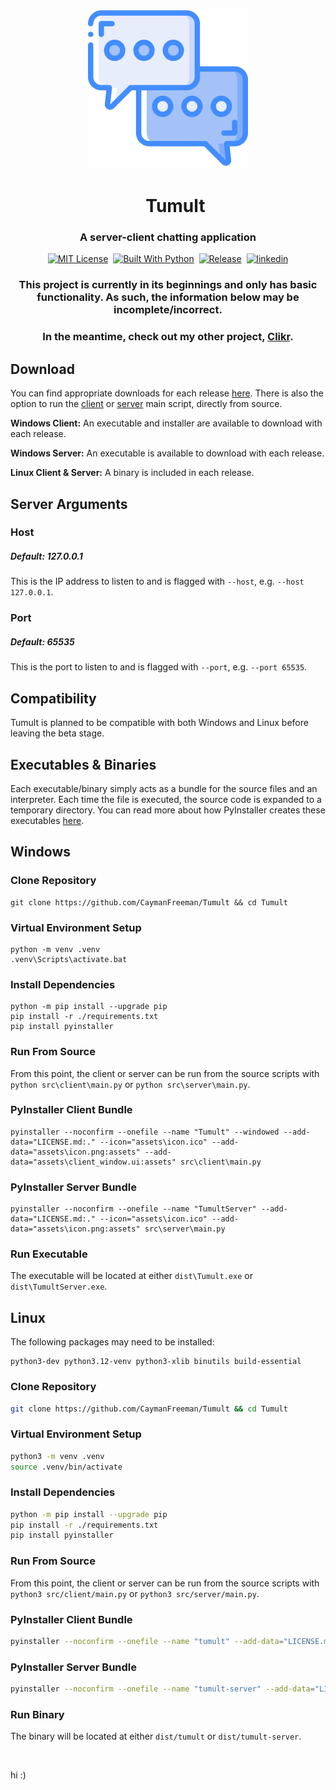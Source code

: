<p align="center">
  <img src="assets/icon.png" width="256" height="256" alt="Tumult Logo">
</p>

<div id="toc" align="center">
  <ul style="list-style: none;">
    <summary>
      <h1 align="center">
        Tumult
      </h1>
    </summary>
  </ul>
</div>

<h3 align="center">
  A server-client chatting application
</h3>

<p align="center">
  <a href="https://github.com/CaymanFreeman/Tumult/blob/main/LICENSE.md"><img alt="MIT License" src="https://img.shields.io/github/license/CaymanFreeman/Tumult?style=flat&color=%23B20D35"></a>&nbsp;
  <a href="https://www.python.org/"><img alt="Built With Python" src="https://img.shields.io/badge/built_with-Python-brightgreen&style=flat"></a>&nbsp;
  <a href="https://github.com/CaymanFreeman/Tumult/releases"><img alt="Release" src="https://img.shields.io/github/v/release/CaymanFreeman/Tumult?include_prereleases&display_name=release&style=flat&color=%239d69c3"></a>&nbsp;
  <a href="https://www.linkedin.com/in/caymanfreeman/"><img alt="linkedin" src="https://img.shields.io/badge/linkedin-Connect_with_me-%230072b1?style=flat"></a>
</p>

<h3 align="center">This project is currently in its beginnings and only has basic functionality. As such, the information below may be incomplete/incorrect.</h3>
  
<h3 align="center">In the meantime, check out my other project, <a href="https://github.com/CaymanFreeman/Clikr">Clikr</a>.</h3>

## Download

You can find appropriate downloads for each release [here](https://github.com/CaymanFreeman/Tumult/releases). There is also the option to run the [client](https://github.com/CaymanFreeman/Tumult/blob/main/src/client/main.py) or [server](https://github.com/CaymanFreeman/Tumult/blob/main/src/server/main.py) main script, directly from source.

**Windows Client:** An executable and installer are available to download with each release.

**Windows Server:** An executable is available to download with each release.

**Linux Client & Server:** A binary is included in each release.

## Server Arguments

### Host

##### Default: 127.0.0.1
This is the IP address to listen to and is flagged with `--host`, e.g. `--host 127.0.0.1`.

### Port

##### Default: 65535
This is the port to listen to and is flagged with `--port`, e.g. `--port 65535`.

## Compatibility

Tumult is planned to be compatible with both Windows and Linux before leaving the beta stage.

## Executables & Binaries

Each executable/binary simply acts as a bundle for the source files and an interpreter. Each time the file is executed, the source code is expanded to a temporary directory. You can read more about how PyInstaller creates these executables [here](https://pyinstaller.org/en/stable/operating-mode.html#how-the-one-file-program-works).

## Windows

### Clone Repository
```batch
git clone https://github.com/CaymanFreeman/Tumult && cd Tumult
```

### Virtual Environment Setup
```batch
python -m venv .venv
.venv\Scripts\activate.bat
```

### Install Dependencies
```batch
python -m pip install --upgrade pip
pip install -r ./requirements.txt
pip install pyinstaller
```

### Run From Source

From this point, the client or server can be run from the source scripts with `python src\client\main.py` or `python src\server\main.py`.

### PyInstaller Client Bundle
```batch
pyinstaller --noconfirm --onefile --name "Tumult" --windowed --add-data="LICENSE.md:." --icon="assets\icon.ico" --add-data="assets\icon.png:assets" --add-data="assets\client_window.ui:assets" src\client\main.py
```

### PyInstaller Server Bundle
```batch
pyinstaller --noconfirm --onefile --name "TumultServer" --add-data="LICENSE.md:." --icon="assets\icon.ico" --add-data="assets\icon.png:assets" src\server\main.py
```

### Run Executable

The executable will be located at either `dist\Tumult.exe` or `dist\TumultServer.exe`.

## Linux

The following packages may need to be installed: 
```
python3-dev python3.12-venv python3-xlib binutils build-essential
```

### Clone Repository
```bash
git clone https://github.com/CaymanFreeman/Tumult && cd Tumult
```

### Virtual Environment Setup
```bash
python3 -m venv .venv
source .venv/bin/activate
```

### Install Dependencies
```bash
python -m pip install --upgrade pip
pip install -r ./requirements.txt
pip install pyinstaller
```

### Run From Source

From this point, the client or server can be run from the source scripts with `python3 src/client/main.py` or `python3 src/server/main.py`.

### PyInstaller Client Bundle
```bash
pyinstaller --noconfirm --onefile --name "tumult" --add-data="LICENSE.md:." --add-data="assets/client_window.ui:assets" src/client/main.py
```

### PyInstaller Server Bundle
```bash
pyinstaller --noconfirm --onefile --name "tumult-server" --add-data="LICENSE.md:." src/server/main.py
```

### Run Binary

The binary will be located at either `dist/tumult` or `dist/tumult-server`.

‎

hi :)
